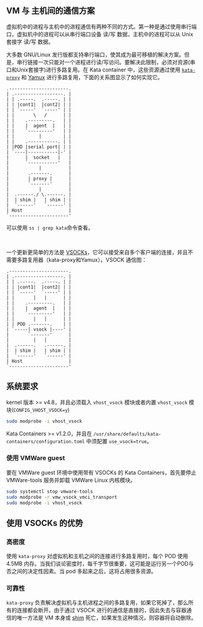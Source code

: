 ## VM 与 主机间的通信方案

虚拟机中的进程与主机中的进程通信有两种不同的方式。第一种是通过使用串行端口，虚拟机中的进程可以从串行端口设备 读/写 数据，主机中的进程可以从 Unix 套接字 读/写 数据。

大多数 GNU/Linux 发行版都支持串行端口，使其成为最可移植的解决方案。但是，串行链接一次只能对一个进程进行读/写访问。要解决此限制，必须对资源(串口和Unix套接字)进行多路复用。在 Kata container 中，这些资源通过使用 [`kata-proxy`](https://github.com/kata-containers/proxy)  和  [Yamux](https://github.com/hashicorp/yamux) 进行多路复用，下面的关系图显示了如何实现它。

```
.----------------------.
| .------------------. |
| | .-----.  .-----. | |
| | |cont1|  |cont2| | |
| | `-----'  `-----' | |
| |       \   /      | |
| |    .---------.   | |
| |    |  agent  |   | |
| |    `---------'   | |
| |         |        | |
| |    .-----------. | |
| |POD |serial port| | |
| `----|-----------|-' |
|      |  socket   |   |
|      `-----------'   |
|           |          |
|       .-------.      |
|       | proxy |      |
|       `-------'      |
|           |          |
|  .------./ \.------. |
|  | shim |   | shim | |
|  `------'   `------' |
| Host                 |
`----------------------'
```

可以使用 `ss | grep kata`命令查看。

<br/>

一个更新更简单的方法是 [VSOCKs](https://wiki.qemu.org/Features/VirtioVsock)，它可以接受来自多个客户端的连接，并且不需要多路复用器（kata-proxy和Yamux）。VSOCK 通信图：

```
.----------------------.
| .------------------. |
| | .-----.  .-----. | |
| | |cont1|  |cont2| | |
| | `-----'  `-----' | |
| |       |   |      | |
| |    .---------.   | |
| |    |  agent  |   | |
| |    `---------'   | |
| |       |   |      | |
| | POD .-------.    | |
| `-----| vsock |----' |
|       `-------'      |
|         |   |        |
|  .------.   .------. |
|  | shim |   | shim | |
|  `------'   `------' |
| Host                 |
`----------------------'
```



## 系统要求

kernel 版本 >=  v4.8，并且必须载入  `vhost_vsock` 模块或者内置  `vhost_vsock` 模块(`CONFIG_VHOST_VSOCK=y`)

```bash
sudo modprobe -i vhost_vsock
```

Kata Containers >= v1.2.0，并且在  `/usr/share/defaults/kata-containers/configuration.toml`  中须配置 `use_vsock=true`。

### 使用 VMWare guest

要在 VMWare guest 环境中使用带有 VSOCKs 的 Kata Containers，首先要停止 VMWare-tools 服务并卸载 VMWare Linux 内核模块。

```bash
sudo systemctl stop vmware-tools
sudo modprobe -r vmw_vsock_vmci_transport
sudo modprobe -i vhost_vsock
```

## 使用 VSOCKs 的优势

### 高密度

使用 `kata-proxy` 对虚拟机和主机之间的连接进行多路复用时，每个 POD 使用 4.5MB 内存。当我们谈论密度时，每千字节很重要，这可能是运行另一个POD与否之间的决定性因素。当 pod 多起来之后，这将占用很多资源。

### 可靠性

`kata-proxy` 负责解决虚拟机与主机进程之间的多路复用，如果它死掉了，那么所有的连接都会断开。由于通过 VSOCK 进行的通信是直接的，因此失去与容器通信的唯一方法是 VM 本身或 [shim](https://github.com/kata-containers/shim) 死亡，如果发生这种情况，则容器将自动删除。

